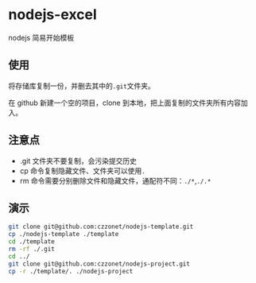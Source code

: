 # nodejs-excel

nodejs 简易开始模板

## 使用

将存储库复制一份，并删去其中的`.git`文件夹。

在 github 新建一个空的项目，clone 到本地，把上面复制的文件夹所有内容加入。

## 注意点

- .git 文件夹不要复制，会污染提交历史
- cp 命令复制隐藏文件、文件夹可以使用`.`
- rm 命令需要分别删除文件和隐藏文件，通配符不同：`./*`,`./.*`

## 演示

```sh
git clone git@github.com:czzonet/nodejs-template.git
cp ./nodejs-template ./template
cd ./template
rm -rf ./.git
cd ../
git clone git@github.com:czzonet/nodejs-project.git
cp -r ./template/. ./nodejs-project
```
